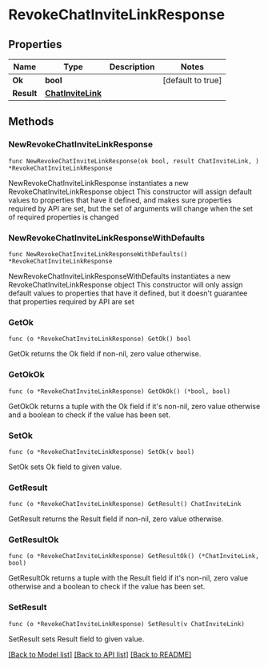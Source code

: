 # RevokeChatInviteLinkResponse

## Properties

Name | Type | Description | Notes
------------ | ------------- | ------------- | -------------
**Ok** | **bool** |  | [default to true]
**Result** | [**ChatInviteLink**](ChatInviteLink.md) |  | 

## Methods

### NewRevokeChatInviteLinkResponse

`func NewRevokeChatInviteLinkResponse(ok bool, result ChatInviteLink, ) *RevokeChatInviteLinkResponse`

NewRevokeChatInviteLinkResponse instantiates a new RevokeChatInviteLinkResponse object
This constructor will assign default values to properties that have it defined,
and makes sure properties required by API are set, but the set of arguments
will change when the set of required properties is changed

### NewRevokeChatInviteLinkResponseWithDefaults

`func NewRevokeChatInviteLinkResponseWithDefaults() *RevokeChatInviteLinkResponse`

NewRevokeChatInviteLinkResponseWithDefaults instantiates a new RevokeChatInviteLinkResponse object
This constructor will only assign default values to properties that have it defined,
but it doesn't guarantee that properties required by API are set

### GetOk

`func (o *RevokeChatInviteLinkResponse) GetOk() bool`

GetOk returns the Ok field if non-nil, zero value otherwise.

### GetOkOk

`func (o *RevokeChatInviteLinkResponse) GetOkOk() (*bool, bool)`

GetOkOk returns a tuple with the Ok field if it's non-nil, zero value otherwise
and a boolean to check if the value has been set.

### SetOk

`func (o *RevokeChatInviteLinkResponse) SetOk(v bool)`

SetOk sets Ok field to given value.


### GetResult

`func (o *RevokeChatInviteLinkResponse) GetResult() ChatInviteLink`

GetResult returns the Result field if non-nil, zero value otherwise.

### GetResultOk

`func (o *RevokeChatInviteLinkResponse) GetResultOk() (*ChatInviteLink, bool)`

GetResultOk returns a tuple with the Result field if it's non-nil, zero value otherwise
and a boolean to check if the value has been set.

### SetResult

`func (o *RevokeChatInviteLinkResponse) SetResult(v ChatInviteLink)`

SetResult sets Result field to given value.



[[Back to Model list]](../README.md#documentation-for-models) [[Back to API list]](../README.md#documentation-for-api-endpoints) [[Back to README]](../README.md)


